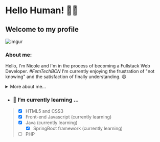 # Hello Human! 👋👾
## Welcome to my profile
![imgur](https://i.imgur.com/y5EI5OJ.gif)
### About me:
Hello, I'm Nicole and I'm in the process of becoming a Fullstack Web Developer. *#FemTechBCN* 
I'm currently enjoying the frustration of "not knowing" and the satisfaction of finally understanding. 😄

<details>
  <summary>More about me...</summary>
  <p>When I was in 5th grade, I learned a great lesson from my maths teacher and applied it to my everyday life up until now.
 He gave us a paper with a bunch of excercises and I noticed these paragraphs with a huge blank space for us fill with words
 "Problem", "Solution" and "Answer". </p>
 <p>And yeah, ever since that day, I applied this method "find the problem", "search for solutions", 
 "share the best and simplified answer" 
 and now here I am! Learning how to code! 😳 </p>
</details>

- ### 🌱 I’m currently learning ...
> - [x] HTML5 and CSS3 
> - [x] Front-end Javascript (currently learning)
> - [x] Java (currently learning)
>    - [x] SpringBoot framework (currently learning)
> - [ ] PHP

